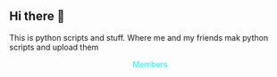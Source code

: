 ## Hi there 👋

This is python scripts and stuff. Where me and my friends mak python scripts and upload them

<p style = "text-align:center;color:aqua;">Members</p>
